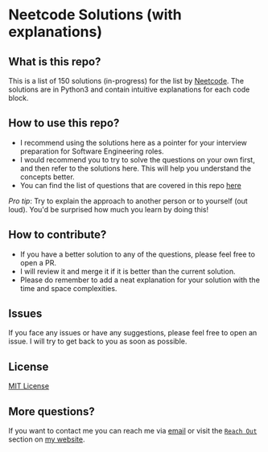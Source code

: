 # Neetcode Solutions (with explanations)

## What is this repo?

This is a list of 150 solutions (in-progress) for the list by [Neetcode](https://neetcode.io/practice). The solutions are in Python3 and contain intuitive explanations for each code block.

## How to use this repo?
- I recommend using the solutions here as a pointer for your interview preparation for Software Engineering roles. 
- I would recommend you to try to solve the questions on your own first, and then refer to the solutions here. This will help you understand the concepts better.
- You can find the list of questions that are covered in this repo [here](questions_list.md)

_Pro tip_: Try to explain the approach to another person or to yourself (out loud). You'd be surprised how much you learn by doing this!

## How to contribute?

- If you have a better solution to any of the questions, please feel free to open a PR. 
- I will review it and merge it if it is better than the current solution. 
- Please do remember to add a neat explanation for your solution with the time and space complexities.

## Issues
If you face any issues or have any suggestions, please feel free to open an issue. I will try to get back to you as soon as possible.

## License
[MIT License](https://choosealicense.com/licenses/mit/)

## More questions?
If you want to contact me you can reach me via [email](mailto:darpan.pmun@gmail.com) or visit the [`Reach Out`](https://darpanjain.me/#contact-section) section on [my website](https://darpanjain.me).

